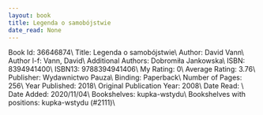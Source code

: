 ```yaml
---
layout: book
title: Legenda o samobójstwie
date_read: None
---
```


Book Id: 36646874\ 
Title: Legenda o samobójstwie\ 
Author: David Vann\ 
Author l-f: Vann, David\ 
Additional Authors: Dobromiła Jankowska\ 
ISBN: 8394941400\ 
ISBN13: 9788394941406\ 
My Rating: 0\ 
Average Rating: 3.76\ 
Publisher: Wydawnictwo Pauza\ 
Binding: Paperback\ 
Number of Pages: 256\ 
Year Published: 2018\ 
Original Publication Year: 2008\ 
Date Read: \ 
Date Added: 2020/11/04\ 
Bookshelves: kupka-wstydu\ 
Bookshelves with positions: kupka-wstydu (#2111)\ 

